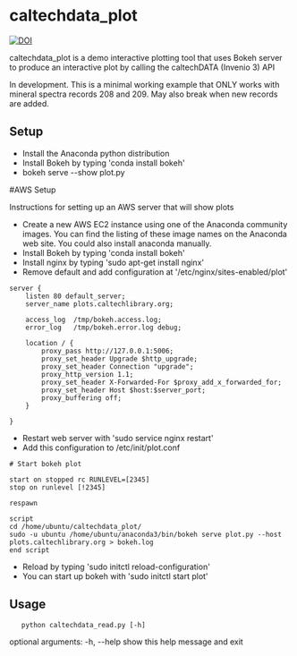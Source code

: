 # caltechdata_plot

[![DOI](http://caltechdata.tind.io/badge/83457930.svg)](http://caltechdata.tind.io/badge/latestdoi/83457930)

caltechdata_plot is a demo interactive plotting tool that uses Bokeh server 
to produce an interactive plot by calling the caltechDATA (Invenio 3) API

In development.  This is a minimal working example that ONLY works
with mineral spectra records 208 and 209.  May also break when
new records are added.

## Setup

- Install the Anaconda python distribution
- Install Bokeh by typing 'conda install bokeh'
- bokeh serve --show plot.py 

#AWS Setup

Instructions for setting up an AWS server that will show plots

- Create a new AWS EC2 instance using one of the Anaconda community images.
You can find the listing of these image names on the Anaconda web site.
You could also install anaconda manually.
- Install Bokeh by typing 'conda install bokeh'
- Install nginx by typing 'sudo apt-get install nginx'
- Remove default and add configuration at 
  '/etc/nginx/sites-enabled/plot'

```shell
server {
    listen 80 default_server;
    server_name plots.caltechlibrary.org;

    access_log  /tmp/bokeh.access.log;
    error_log   /tmp/bokeh.error.log debug;

    location / {
        proxy_pass http://127.0.0.1:5006;
        proxy_set_header Upgrade $http_upgrade;
        proxy_set_header Connection "upgrade";
        proxy_http_version 1.1;
        proxy_set_header X-Forwarded-For $proxy_add_x_forwarded_for;
        proxy_set_header Host $host:$server_port;
        proxy_buffering off;
    }

}
```

- Restart web server with 'sudo service nginx restart'
- Add this configuration to /etc/init/plot.conf

```shell
# Start bokeh plot

start on stopped rc RUNLEVEL=[2345]
stop on runlevel [!2345]

respawn

script
cd /home/ubuntu/caltechdata_plot/
sudo -u ubuntu /home/ubuntu/anaconda3/bin/bokeh serve plot.py --host plots.caltechlibrary.org > bokeh.log
end script
```

- Reload by typing 'sudo initctl reload-configuration'
- You can start up bokeh with 'sudo initctl start plot'

## Usage

```shell
   python caltechdata_read.py [-h]
```

optional arguments:
  -h, --help  show this help message and exit

